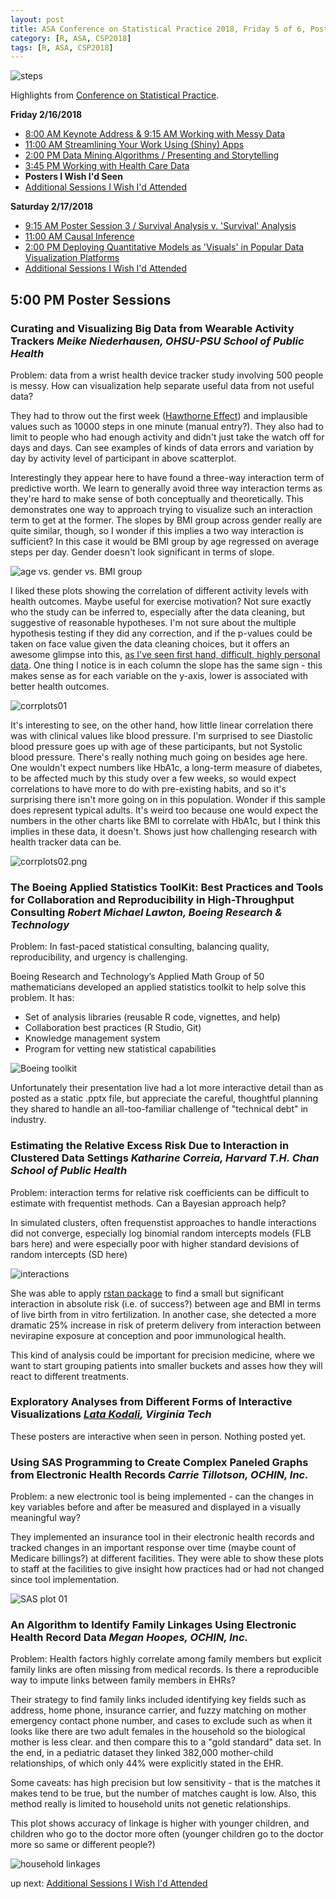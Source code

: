 ```yaml
---
layout: post
title: ASA Conference on Statistical Practice 2018, Friday 5 of 6, Posters I Wish I'd Seen
category: [R, ASA, CSP2018]
tags: [R, ASA, CSP2018]
---
```


![steps](/images/stepcounts01.png "Step Counts in Wearable Activity Tracker Study")

Highlights from [Conference on Statistical Practice](https://ww2.amstat.org/meetings/csp/2018/index.cfm). 

**Friday 2/16/2018**
* [8:00 AM Keynote Address & 9:15 AM Working with Messy Data](https://dgarmat.github.io/CSP2018-Fri-8am/)
* [11:00 AM Streamlining Your Work Using (Shiny) Apps](https://dgarmat.github.io/CSP2018-Fri-11am/)
* [2:00 PM Data Mining Algorithms / Presenting and Storytelling](https://dgarmat.github.io/CSP2018-Fri-2pm/)
* [3:45 PM Working with Health Care Data](https://dgarmat.github.io/CSP2018-Fri-345pm/)
* **Posters I Wish I'd Seen**
* [Additional Sessions I Wish I'd Attended](https://dgarmat.github.io/CSP2018-Fri-Additional/)

**Saturday 2/17/2018**
* [9:15 AM Poster Session 3 / Survival Analysis v. 'Survival' Analysis](https://dgarmat.github.io/CSP2018-Sat-915am/)
* [11:00 AM Causal Inference](https://dgarmat.github.io/CSP2018-Sat-11am/)
* [2:00 PM Deploying Quantitative Models as 'Visuals' in Popular Data Visualization Platforms](https://dgarmat.github.io/CSP2018-Sat-2pm/)
* [Additional Sessions I Wish I'd Attended](https://dgarmat.github.io/CSP2018-Sat-Additional/)


## 5:00 PM Poster Sessions

### 	Curating and Visualizing Big Data from Wearable Activity Trackers *Meike Niederhausen, OHSU-PSU School of Public Health*

Problem: data from a wrist health device tracker study involving 500 people is messy. How can visualization help separate useful data  from not useful data?

They had to throw out the first week ([Hawthorne Effect](https://en.wikipedia.org/wiki/Hawthorne_effect)) and implausible values such as 10000 steps in one minute (manual entry?). They also had to limit to people who had enough activity and didn't just take the watch off for days and days. Can see examples of kinds of data errors and variation by day by activity level of participant in above scatterplot.

Interestingly they appear here to have found a three-way interaction term of predictive worth. We learn to generally avoid three way interaction terms as they're hard to make sense of both conceptually and theoretically. This demonstrates one way to approach trying to visualize such an interaction term to get at the former. The slopes by BMI group across gender really are quite similar, though, so I wonder if this implies a two way interaction is sufficient? In this case it would be BMI group by age regressed on average steps per day. Gender doesn't look significant in terms of slope.

![age vs. gender vs. BMI group](/images/threewayint01.png "Age vs. Gender vs. BMI Group")

I liked these plots showing the correlation of different activity levels with health outcomes. Maybe useful for exercise motivation? Not sure exactly who the study can be inferred to, especially after the data cleaning, but suggestive of reasonable hypotheses. I'm not sure about the multiple hypothesis testing if they did any correction, and if the p-values could be taken on face value given the data cleaning choices, but it offers an awesome glimpse into this, [as I've seen first hand, difficult, highly personal data](https://dgarmat.github.io/Calories-vs-Sleep/). One thing I notice is in each column the slope has the same sign - this makes sense as for each variable on the y-axis, lower is associated with better health outcomes. 

![corrplots01](/images/corrplots01.png "can see the red low p-value ones")

It's interesting to see, on the other hand, how little linear correlation there was with clinical values like blood pressure. I'm surprised to see Diastolic blood pressure goes up with age of these participants, but not Systolic blood pressure. There's really nothing much going on besides age here. One wouldn't expect numbers like HbA1c, a long-term measure of diabetes, to be affected much by this study over a few weeks, so would expect correlations to have more to do with pre-existing habits, and so it's surprising there isn't more going on in this population. Wonder if this sample does represent typical adults. It's weird too because one would expect the numbers in the other charts like BMI to correlate with HbA1c, but I think this implies in these data, it doesn't. Shows just how challenging research with health tracker data can be.

![corrplots02.png](/images/corrplots02.png "again, fewer low p-value ones")

### 	The Boeing Applied Statistics ToolKit: Best Practices and Tools for Collaboration and Reproducibility in High-Throughput Consulting *Robert Michael Lawton, Boeing Research & Technology*

Problem: In fast-paced statistical consulting, balancing quality, reproducibility, and urgency is challenging.

Boeing Research and Technology’s Applied Math Group of 50 mathematicians developed an applied statistics toolkit to help solve this problem. It has: 
* Set of analysis libraries (reusable R code, vignettes, and help)
* Collaboration best practices (R Studio, Git)
* Knowledge management system 
* Program for vetting new statistical capabilities

![Boeing toolkit](/images/boeingtoolkit.png "Boeing In-House Statistical Consulting Toolkit")

Unfortunately their presentation live had a lot more interactive detail than as posted as a static .pptx file, but appreciate the careful, thoughtful planning they shared to handle an all-too-familiar challenge of "technical debt" in industry. 

### 	Estimating the Relative Excess Risk Due to Interaction in Clustered Data Settings *Katharine Correia, Harvard T.H. Chan School of Public Health*

Problem: interaction terms for relative risk coefficients can be difficult to estimate with frequentist methods. Can a Bayesian approach help?

In simulated clusters, often frequenstist approaches to handle interactions did not converge, especially log binomial random intercepts models (FLB bars here) and were especially poor with higher standard devisions of random intercepts (SD here)

![interactions](/images/simcluster01.png "Interaction Terms")

She was able to apply [rstan package](https://cran.r-project.org/web/packages/rstan/index.html) to find a small but significant interaction in absolute risk (i.e. of success?) between age and BMI in terms of live birth from in vitro fertilization. In another case, she detected a more dramatic 25% increase in risk of preterm delivery from interaction between nevirapine exposure at conception and poor immunological health. 

This kind of analysis could be important for precision medicine, where we want to start grouping patients into smaller buckets and asses how they will react to different treatments.

### Exploratory Analyses from Different Forms of Interactive Visualizations *[Lata Kodali](http://www.lisa.stat.vt.edu/?q=node/10238), Virginia Tech*

These posters are interactive when seen in person. Nothing posted yet.

### Using SAS Programming to Create Complex Paneled Graphs from Electronic Health Records *Carrie Tillotson, OCHIN, Inc.*

Problem: a new electronic tool is being implemented - can the changes in key variables before and after be measured and displayed in a visually meaningful way?

They implemented an insurance tool in their electronic health records and tracked changes in an important response over time (maybe count of Medicare billings?) at different facilities. They were able to show these plots to staff at the facilities to give insight how practices had or had not changed since tool implementation.

![SAS plot 01](/images/sas01.png "SAS Plot 01")

###  An Algorithm to Identify Family Linkages Using Electronic Health Record Data *Megan Hoopes, OCHIN, Inc.*

Problem: Health factors highly correlate among family members but explicit family links are often missing from medical records. Is there a reproducible way to impute links between family members in EHRs?

Their strategy to find family links included identifying key fields such as address, home phone, insurance carrier, and fuzzy matching on mother emergency contact phone number, and cases to exclude such as when it looks like there are two adult females in the household so the biological mother is less clear. and then compare this to a "gold standard" data set. In the end, in a pediatric dataset they linked 382,000 mother-child relationships, of which only 44% were explicitly stated in the EHR.

Some caveats: has high precision but low sensitivity - that is the matches it makes tend to be true, but the number of matches caught is low. Also, this method really is limited to household units not genetic relationships.

This plot shows accuracy of linkage is higher with younger children, and children who go to the doctor more often (younger children go to the doctor more so same or different people?)

![household linkages](/images/householdlink01.png "accuracy of linkages")





up next: [Additional Sessions I Wish I'd Attended](https://dgarmat.github.io/CSP2018-Fri-Additional/)

